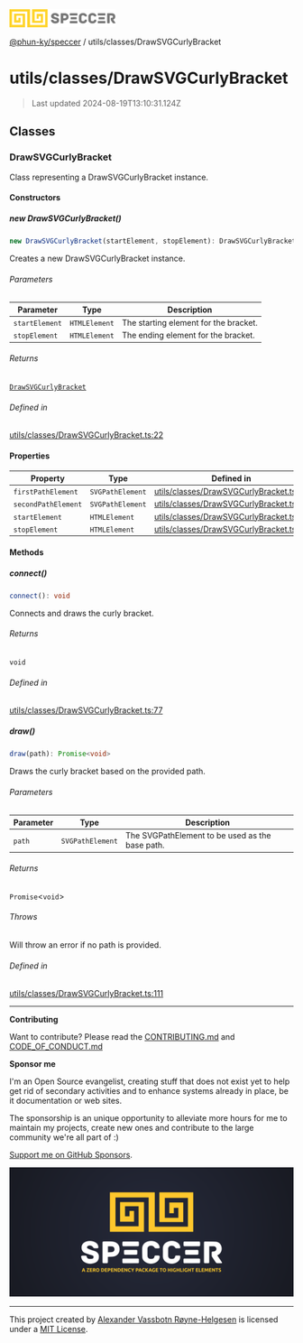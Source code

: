 <div>
  <img alt="SPECCER logo" src="https://raw.githubusercontent.com/phun-ky/speccer/main/public/logo-speccer-horizontal-colored-package.svg?raw=true" style="max-height:32px;" />
</div>

[@phun-ky/speccer](../../README.md) / utils/classes/DrawSVGCurlyBracket

# utils/classes/DrawSVGCurlyBracket

> Last updated 2024-08-19T13:10:31.124Z

## Classes

### DrawSVGCurlyBracket

Class representing a DrawSVGCurlyBracket instance.

#### Constructors

##### new DrawSVGCurlyBracket()

```ts
new DrawSVGCurlyBracket(startElement, stopElement): DrawSVGCurlyBracket
```

Creates a new DrawSVGCurlyBracket instance.

###### Parameters

| Parameter      | Type          | Description                           |
| -------------- | ------------- | ------------------------------------- |
| `startElement` | `HTMLElement` | The starting element for the bracket. |
| `stopElement`  | `HTMLElement` | The ending element for the bracket.   |

###### Returns

[`DrawSVGCurlyBracket`](DrawSVGCurlyBracket.md#drawsvgcurlybracket)

###### Defined in

[utils/classes/DrawSVGCurlyBracket.ts:22](https://github.com/phun-ky/speccer/blob/main/src/utils/classes/DrawSVGCurlyBracket.ts#L22)

#### Properties

| Property            | Type             | Defined in                                                                                                                           |
| ------------------- | ---------------- | ------------------------------------------------------------------------------------------------------------------------------------ |
| `firstPathElement`  | `SVGPathElement` | [utils/classes/DrawSVGCurlyBracket.ts:14](https://github.com/phun-ky/speccer/blob/main/src/utils/classes/DrawSVGCurlyBracket.ts#L14) |
| `secondPathElement` | `SVGPathElement` | [utils/classes/DrawSVGCurlyBracket.ts:15](https://github.com/phun-ky/speccer/blob/main/src/utils/classes/DrawSVGCurlyBracket.ts#L15) |
| `startElement`      | `HTMLElement`    | [utils/classes/DrawSVGCurlyBracket.ts:12](https://github.com/phun-ky/speccer/blob/main/src/utils/classes/DrawSVGCurlyBracket.ts#L12) |
| `stopElement`       | `HTMLElement`    | [utils/classes/DrawSVGCurlyBracket.ts:13](https://github.com/phun-ky/speccer/blob/main/src/utils/classes/DrawSVGCurlyBracket.ts#L13) |

#### Methods

##### connect()

```ts
connect(): void
```

Connects and draws the curly bracket.

###### Returns

`void`

###### Defined in

[utils/classes/DrawSVGCurlyBracket.ts:77](https://github.com/phun-ky/speccer/blob/main/src/utils/classes/DrawSVGCurlyBracket.ts#L77)

##### draw()

```ts
draw(path): Promise<void>
```

Draws the curly bracket based on the provided path.

###### Parameters

| Parameter | Type             | Description                                     |
| --------- | ---------------- | ----------------------------------------------- |
| `path`    | `SVGPathElement` | The SVGPathElement to be used as the base path. |

###### Returns

`Promise`\<`void`>

###### Throws

Will throw an error if no path is provided.

###### Defined in

[utils/classes/DrawSVGCurlyBracket.ts:111](https://github.com/phun-ky/speccer/blob/main/src/utils/classes/DrawSVGCurlyBracket.ts#L111)

---

**Contributing**

Want to contribute? Please read the [CONTRIBUTING.md](https://github.com/phun-ky/speccer/blob/main/CONTRIBUTING.md) and [CODE_OF_CONDUCT.md](https://github.com/phun-ky/speccer/blob/main/CODE_OF_CONDUCT.md)

**Sponsor me**

I'm an Open Source evangelist, creating stuff that does not exist yet to help get rid of secondary activities and to enhance systems already in place, be it documentation or web sites.

The sponsorship is an unique opportunity to alleviate more hours for me to maintain my projects, create new ones and contribute to the large community we're all part of :)

[Support me on GitHub Sponsors](https://github.com/sponsors/phun-ky).

![Speccer banner, with logo and slogan: A zero dependency package to highlight elements](https://github.com/phun-ky/speccer/blob/main/public/speccer-banner.png?raw=true)

---

This project created by [Alexander Vassbotn Røyne-Helgesen](http://phun-ky.net) is licensed under a [MIT License](https://choosealicense.com/licenses/mit/).
